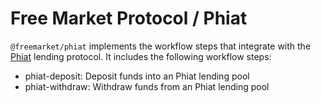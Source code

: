 # Free Market Protocol / Phiat

`@freemarket/phiat` implements the workflow steps that integrate with the [Phiat](https://phiat.com) lending protocol. It includes the following workflow steps:

- phiat-deposit: Deposit funds into an Phiat lending pool
- phiat-withdraw: Withdraw funds from an Phiat lending pool

